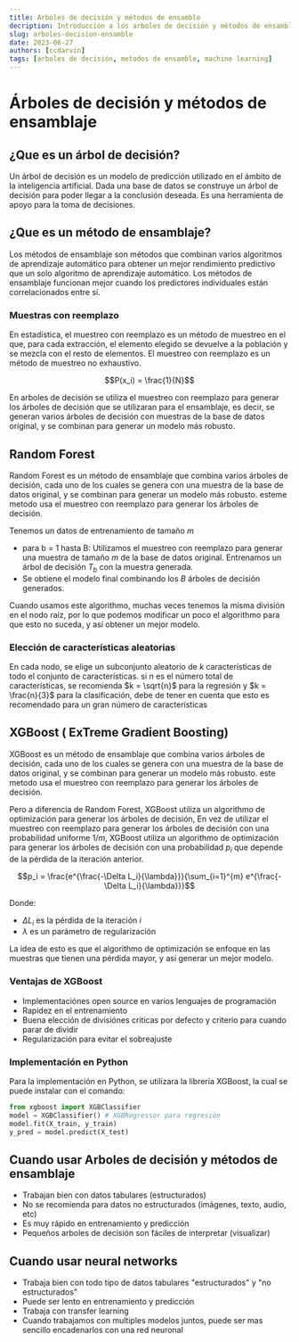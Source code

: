 ```yaml
---
title: Arboles de decisión y métodos de ensamble
decription: Introducción a los arboles de decisión y métodos de ensamble
slug: arboles-decision-ensamble
date: 2023-06-27
authors: [ccdarvin]
tags: [arboles de decisión, metodos de ensamble, machine learning]
---
```


# Árboles de decisión y métodos de ensamblaje

## ¿Que es un árbol de decisión?

Un árbol de decisión es un modelo de predicción utilizado en el ámbito de la inteligencia artificial. Dada una base de datos se construye un árbol de decisión para poder llegar a la conclusión deseada. Es una herramienta de apoyo para la toma de decisiones.

## ¿Que es un método de ensamblaje?

Los métodos de ensamblaje son métodos que combinan varios algoritmos de aprendizaje automático para obtener un mejor rendimiento predictivo que un solo algoritmo de aprendizaje automático. Los métodos de ensamblaje funcionan mejor cuando los predictores individuales están correlacionados entre sí.


### Muestras con reemplazo

En estadística, el muestreo con reemplazo es un método de muestreo en el que, para cada extracción, el elemento elegido se devuelve a la población y se mezcla con el resto de elementos. El muestreo con reemplazo es un método de muestreo no exhaustivo.

$$P(x_i) = \frac{1}{N}$$

En arboles de decisión se utiliza el muestreo con reemplazo para generar los árboles de decisión que se utilizaran para el ensamblaje, es decir, se generan varios árboles de decisión con muestras de la base de datos original, y se combinan para generar un modelo más robusto.


## Random Forest

Random Forest es un método de ensamblaje que combina varios árboles de decisión, cada uno de los cuales se genera con una muestra de la base de datos original, y se combinan para generar un modelo más robusto. esteme metodo usa el muestreo con reemplazo para generar los árboles de decisión.

Tenemos un datos de entrenamiento de tamaño $m$
* para b = 1 hasta B: Utilizamos el muestreo con reemplazo para generar una muestra de tamaño $m$ de la base de datos original. Entrenamos un árbol de decisión $T_b$ con la muestra generada.
* Se obtiene el modelo final combinando los $B$ árboles de decisión generados.


Cuando usamos este algorithmo, muchas veces tenemos la misma división en el nodo raíz, por lo que podemos modificar un poco el algorithmo para que esto no suceda, y así obtener un mejor modelo.

### Elección de características aleatorias

En cada nodo, se elige un subconjunto aleatorio de $k$ características de todo el conjunto de características. si $n$ es el número total de características, se recomienda $k = \sqrt{n}$ para la regresión y $k = \frac{n}{3}$ para la clasificación, debe de tener en cuenta que esto es recomendado para un gran número de características

## XGBoost ( ExTreme Gradient Boosting)

XGBoost es un método de ensamblaje que combina varios árboles de decisión, cada uno de los cuales se genera con una muestra de la base de datos original, y se combinan para generar un modelo más robusto. este metodo usa el muestreo con reemplazo para generar los árboles de decisión.

Pero a diferencia de Random Forest, XGBoost utiliza un algorithmo de optimización para generar los árboles de decisión, En vez de utilizar el muestreo con reemplazo para generar los árboles de decisión con una probabilidad uniforme $1/m$, XGBoost utiliza un algorithmo de optimización para generar los árboles de decisión con una probabilidad $p_i$ que depende de la pérdida de la iteración anterior.

$$p_i = \frac{e^{\frac{-\Delta L_i}{\lambda}}}{\sum_{i=1}^{m} e^{\frac{-\Delta L_i}{\lambda}}}$$

Donde:
* $\Delta L_i$ es la pérdida de la iteración $i$
* $\lambda$ es un parámetro de regularización

La idea de esto es que el algorithmo de optimización se enfoque en las muestras que tienen una pérdida mayor, y así generar un mejor modelo.

### Ventajas de XGBoost

* Implementaciónes open source en varios lenguajes de programación
* Rapidez en el entrenamiento
* Buena elección de divisiónes criticas por defecto y criterio para cuando parar de dividir
* Regularización para evitar el sobreajuste

### Implementación en Python

Para la implementación en Python, se utilizara la librería XGBoost, la cual se puede instalar con el comando:

```python
from xgboost import XGBClassifier
model = XGBClassifier() # XGBRegressor para regresión
model.fit(X_train, y_train)
y_pred = model.predict(X_test)
```

## Cuando usar Arboles de decisión y métodos de ensamblaje

* Trabajan bien con datos tabulares (estructurados)
* No se recomienda para datos no estructurados (imágenes, texto, audio, etc)
* Es muy rápido en entrenamiento y predicción
* Pequeños arboles de decisión son fáciles de interpretar (visualizar)

## Cuando usar neural networks

* Trabaja bien con todo tipo de datos tabulares "estructurados" y "no estructurados"
* Puede ser lento en entrenamiento y predicción
* Trabaja con transfer learning
* Cuando trabajamos con multiples modelos juntos, puede ser mas sencillo encadenarlos con una red neuronal